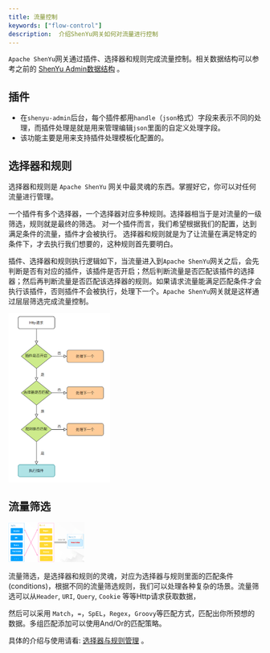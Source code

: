 ```yaml
---
title: 流量控制
keywords: ["flow-control"]
description:  介绍ShenYu网关如何对流量进行控制
---
```


`Apache ShenYu`网关通过插件、选择器和规则完成流量控制。相关数据结构可以参考之前的 [ShenYu Admin数据结构](./database-design) 。

## 插件

* 在`shenyu-admin`后台，每个插件都用`handle`（`json`格式）字段来表示不同的处理，而插件处理是就是用来管理编辑`json`里面的自定义处理字段。
* 该功能主要是用来支持插件处理模板化配置的。


## 选择器和规则

选择器和规则是 `Apache ShenYu` 网关中最灵魂的东西。掌握好它，你可以对任何流量进行管理。

 一个插件有多个选择器，一个选择器对应多种规则。选择器相当于是对流量的一级筛选，规则就是最终的筛选。
对一个插件而言，我们希望根据我们的配置，达到满足条件的流量，插件才会被执行。
 选择器和规则就是为了让流量在满足特定的条件下，才去执行我们想要的，这种规则首先要明白。

插件、选择器和规则执行逻辑如下，当流量进入到`Apache ShenYu`网关之后，会先判断是否有对应的插件，该插件是否开启；然后判断流量是否匹配该插件的选择器；然后再判断流量是否匹配该选择器的规则。如果请求流量能满足匹配条件才会执行该插件，否则插件不会被执行，处理下一个。`Apache ShenYu`网关就是这样通过层层筛选完成流量控制。

<img src="/img/shenyu/plugin/plugin-chain-execute.png" width="40%" height="30%" />

## 流量筛选

<img src="/img/shenyu/design/flow-condition.png" width="30%" height="30%" />

流量筛选，是选择器和规则的灵魂，对应为选择器与规则里面的匹配条件(conditions)，根据不同的流量筛选规则，我们可以处理各种复杂的场景。流量筛选可以从`Header`, `URI`,  `Query`, `Cookie` 等等Http请求获取数据，

然后可以采用 `Match`，`=`，`SpEL`，`Regex`，`Groovy`等匹配方式，匹配出你所预想的数据。多组匹配添加可以使用And/Or的匹配策略。

具体的介绍与使用请看: [选择器与规则管理](../user-guide/admin-usage/selector-and-rule) 。
